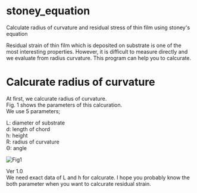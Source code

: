 # stoney_equation
Calculate radius of curvature and residual stress of thin film using stoney's equation

Residual strain of thin film which is deposited on substrate is one of the most interesting properties.
However, it is difficult to measure directly and we evaluate from radius curvature.
This program can help you to calcurate.

# Calcurate radius of curvature
At first, we calcurate radius of curvature.  
Fig. 1 shows the parameters of this calcuration.  
We use 5 parameters;

L: diameter of substrate  
d: length of chord  
h: height  
R: radius of curvature  
Θ: angle  

![Fig1](image/fig1.png)

Ver 1.0  
We need exact data of L and h for calcurate.
I hope you probably know the both parameter when you want to calcurate residual strain.

